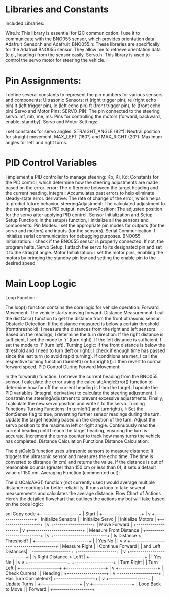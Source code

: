 # Libraries and Constants
Included Libraries:

Wire.h: This library is essential for I2C communication. I use it to communicate with the BNO055 sensor, which provides orientation data.
Adafruit_Sensor.h and Adafruit_BNO055.h: These libraries are specifically for the Adafruit BNO055 sensor. They allow me to retrieve orientation data (e.g., heading) from the sensor easily.
Servo.h: This library is used to control the servo motor for steering the vehicle.
# Pin Assignments:

I define several constants to represent the pin numbers for various sensors and components:
Ultrasonic Sensors:
rt (right trigger pin), re (right echo pin)
lt (left trigger pin), le (left echo pin)
ft (front trigger pin), fe (front echo pin)
Servo and Motor Pins:
SERVO_PIN: The pin connected to the steering servo.
mf, mb, me, ms: Pins for controlling the motors (forward, backward, enable, standby).
Servo and Motor Settings:

I set constants for servo angles:
STRAIGHT_ANGLE (82°): Neutral position for straight movement.
MAX_LEFT (160°) and MAX_RIGHT (20°): Maximum angles for left and right turns.
# PID Control Variables
I implement a PID controller to manage steering:
Kp, Ki, Kd: Constants for the PID control, which determine how the steering adjustments are made based on the error.
error: The difference between the target heading and the current heading.
integral: Accumulates past errors to help eliminate steady-state error.
derivative: The rate of change of the error, which helps to predict future behavior.
steeringAdjustment: The calculated adjustment to the steering based on PID output.
newServoPosition: The adjusted position for the servo after applying PID control.
Sensor Initialization and Setup
Setup Function:
In the setup() function, I initialize all the sensors and components:
Pin Modes: I set the appropriate pin modes for outputs (for the servo and motors) and inputs (for the sensors).
Serial Communication: I initialize serial communication for debugging purposes.
BNO055 Initialization: I check if the BNO055 sensor is properly connected. If not, the program halts.
Servo Setup: I attach the servo to its designated pin and set it to the straight angle.
Motor Initialization: I set the motor pins, enabling the motors by bringing the standby pin low and setting the enable pin to the desired speed.
# Main Loop Logic
Loop Function:

The loop() function contains the core logic for vehicle operation:
Forward Movement: The vehicle starts moving forward.
Distance Measurement: I call the distCalc() function to get the distance from the front ultrasonic sensor.
Obstacle Detection: If the distance measured is below a certain threshold (forntthreshold):
I measure the distances from the right and left sensors.
Based on the readings, I determine the turn direction:
If the right distance is sufficient, I set the mode to 'r' (turn right).
If the left distance is sufficient, I set the mode to 'l' (turn left).
Turning Logic:
If the front distance is below the threshold and I need to turn (left or right):
I check if enough time has passed since the last turn (to avoid rapid turning).
If conditions are met, I call the respective turning function (turnleft() or turnright()).
I then revert to normal forward speed.
PID Control During Forward Movement:

In the forward() function:
I retrieve the current heading from the BNO055 sensor.
I calculate the error using the calculateAngleError() function to determine how far off the current heading is from the target.
I update the PID variables (integral, derivative) to calculate the steering adjustment.
I constrain the steeringAdjustment to prevent excessive adjustments.
Finally, I calculate the new servo position and write it to the servo.
Turning Functions
Turning Functions:
In turnleft() and turnright(), I:
Set the dontSense flag to true, preventing further sensor readings during the turn.
Update the target heading based on the direction of the turn.
Adjust the servo position to the maximum left or right angle.
Continuously read the current heading until I reach the target heading, ensuring the turn is accurate.
Increment the turns counter to track how many turns the vehicle has completed.
Distance Calculation Functions
Distance Calculation:

The distCalc() function uses ultrasonic sensors to measure distance:
It triggers the ultrasonic sensor and measures the echo time.
The time is converted to distance (in cm) and returns the value.
If the distance is out of reasonable bounds (greater than 150 cm or less than 0), it sets a default value of 150 cm.
Averaging Function (commented out):

The distCalcAVG() function (not currently used) would average multiple distance readings for better reliability. It runs a loop to take several measurements and calculates the average distance.
Flow Chart of Actions
Here’s the detailed flowchart that outlines the actions my bot will take based on the code logic:

sql
Copy code
+-------------------+
| Start             |
+-------------------+
        |
        v
+-------------------+
| Initialize Sensors |
| Initialize Servo   |
| Initialize Motors  |
+-------------------+
        |
        v
+-------------------+
| Move Forward      |
+-------------------+
        |
        v
+--------------------------+
| Measure Front Distance   |
+--------------------------+
        |
        v
+--------------------------+
| Is Distance < Threshold? |
+--------------------------+
        |         |
      Yes         No
        |          |
        v          v
+-------------------+       +-------------------+
| Measure Right     |       | Continue Forward  |
| and Left Distances|       +-------------------+
+-------------------+
        |
        v
+---------------------------+
| Is Right Distance > Left?|
+---------------------------+
        |         |
      Yes         No
        |          |
        v          v
+-------------------+    +-------------------+
| Turn Right        |    | Turn Left         |
+-------------------+    +-------------------+
        |
        v
+-------------------+
| Check Current     |
| Heading           |
+-------------------+
        |
        v
+-------------------+
| Has Turn Completed?|
+-------------------+
        |
        v
+-------------------+
| Update Turns      |
+-------------------+
        |
        v
+-------------------+
| Loop Back to Move |
| Forward           |
+-------------------+
